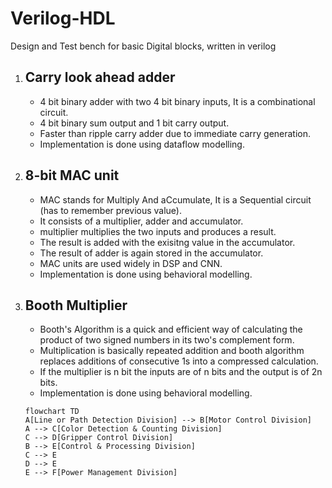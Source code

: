 # Verilog-HDL
Design and Test bench for basic Digital blocks, written in verilog


1. ## Carry look ahead adder
   - 4 bit binary adder with two 4 bit binary inputs, It is a combinational circuit.
   - 4 bit binary sum output and 1 bit carry output.
   - Faster than ripple carry adder due to immediate carry generation.
   - Implementation is done using dataflow modelling.


2. ## 8-bit MAC unit

   - MAC stands for Multiply And aCcumulate, It is a Sequential circuit (has to remember previous value).
   - It consists of a multiplier, adder and accumulator.
   - multiplier multiplies the two inputs and produces a result.
   - The result is added with the exisitng value in the accumulator.
   - The result of adder is again stored in the accumulator.
   - MAC units are used widely in DSP and CNN.
   - Implementation is done using behavioral modelling.
  
3. ## Booth Multiplier

   - Booth's Algorithm is a quick and efficient way of calculating the product of two signed numbers in
     its two's complement form.
   - Multiplication is basically repeated addition and booth algorithm replaces additions of consecutive
     1s into a compressed calculation.
   - If the multiplier is n bit the inputs are of n bits and the output is of 2n bits.
   - Implementation is done using behavioral modelling.
  
    ```mermaid
    flowchart TD
    A[Line or Path Detection Division] --> B[Motor Control Division]
    A --> C[Color Detection & Counting Division]
    C --> D[Gripper Control Division]
    B --> E[Control & Processing Division]
    C --> E
    D --> E
    E --> F[Power Management Division]

